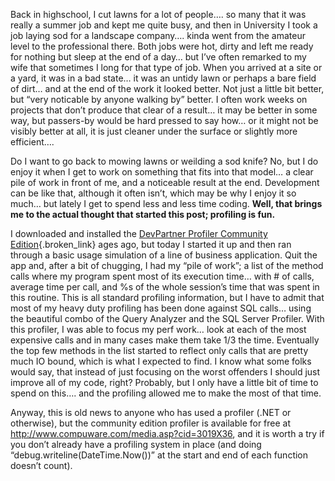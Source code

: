 Back in highschool, I cut lawns for a lot of people&#8230;. so many that it was really a summer job and kept me quite busy, and then in University I took a job laying sod for a landscape company&#8230;. kinda went from the amateur level to the professional there. Both jobs were hot, dirty and left me ready for nothing but sleep at the end of a day&#8230; but I&#8217;ve often remarked to my wife that sometimes I long for that type of job. When you arrived at a site or a yard, it was in a bad state&#8230; it was an untidy lawn or perhaps a bare field of dirt&#8230; and at the end of the work it looked better. Not just a little bit better, but &#8220;very noticable by anyone walking by&#8221; better. I often work weeks on projects that don&#8217;t produce that clear of a result&#8230; it may be better in some way, but passers-by would be hard pressed to say how&#8230; or it might not be visibly better at all, it is just cleaner under the surface or slightly more efficient&#8230;. 

Do I want to go back to mowing lawns or weilding a sod knife? No, but I do enjoy it when I get to work on something that fits into that model&#8230; a clear pile of work in front of me, and a noticeable result at the end. Development can be like that, although it often isn&#8217;t, which may be why I enjoy it so much&#8230; but lately I get to spend less and less time coding. **Well, that brings me to the actual thought that started this post; profiling is fun.**

I downloaded and installed the [DevPartner Profiler Community Edition](http://www.compuware.com/media.asp?cid=3019X36){.broken_link} ages ago, but today I started it up and then ran through a basic usage simulation of a line of business application. Quit the app and, after a bit of chugging, I had my &#8220;pile of work&#8221;; a list of the method calls where my program spent most of its execution time&#8230; with # of calls, average time per call, and %s of the whole session&#8217;s time that was spent in this routine. This is all standard profiling information, but I have to admit that most of my heavy duty profiling has been done against SQL calls&#8230; using the beautiful combo of the Query Analyzer and the SQL Server Profiler. With this profiler, I was able to focus my perf work&#8230; look at each of the most expensive calls and in many cases make them take 1/3 the time. Eventually the top few methods in the list started to reflect only calls that are pretty much IO bound, which is what I expected to find. I know what&nbsp;some folks would say,&nbsp;that instead of just focusing on the worst offenders&nbsp;I should just improve all of my code, right? Probably, but I only have a little bit of time to spend on this&#8230;. and the profiling allowed me to make the most of that time.

Anyway, this is old news to anyone who has used a profiler (.NET or otherwise), but the community edition profiler is available for free at <a href="http://www.compuware.com/media.asp?cid=3019X36" target="_blank" class="broken_link">http://www.compuware.com/media.asp?cid=3019X36</a>, and it is worth a try if you don&#8217;t already have a profiling system in place (and doing &#8220;debug.writeline(DateTime.Now())&#8221; at the start and end of each function doesn&#8217;t count).